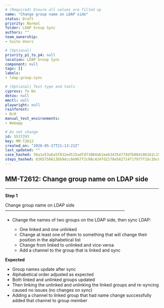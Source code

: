 ```yaml
---
# (Required) Ensure all values are filled up
name: "Change group name on LDAP side"
status: Draft
priority: Normal
folder: LDAP Group Sync
authors: ""
team_ownership: 
- Suite Users

# (Optional)
priority_p1_to_p4: null
location: LDAP Group Sync
component: null
tags: []
labels: 
- ldap-group-sync

# (Optional) Test type and tools
cypress: To Do
detox: null
mmctl: null
playwright: null
rainforest: 
- N/A
manual_test_environments: 
- Webapp

# Do not change
id: 5537293
key: MM-T2612
created_on: "2020-05-27T21:13:21Z"
last_updated: ""
case_hashed: 56a1e53a6a5f832ed515adfdf3084ab1eeb34354779d7b004186162c1570c6791a2acfc7db139d7e53ec8adfcef40e9f
steps_hashed: 6365756613bb9dcc8e9b7f2c98c424fd2170e58271471f977f1bc1bc0ec46545fd83157eeebafbbaa24a42715cda86e4
---
```


<!-- (Auto-generated) Based on frontmatter's "key" and "name" -->

## MM-T2612: Change group name on LDAP side

---

**Step 1**

Change group name on LDAP side\
————————————————————————————

- Change the names of two groups on the LDAP side, then sync LDAP:

  - One linked and one unlinked
  - Change at least one of them to something that will change their position in the alphabetical list
  - Change from linked to unlinked and vice-versa
  - Add a channel to the group that is linked and sync

**Expected**

- Group names update after sync
- Alphabetical order adjusted as expected
- Both linked and unlinked groups updated
- Then linking the unlinked and unlinking the linked groups and re-syncing caused no issues (no changes on sync)
- Adding a channel to linked group that had name change successfully added that channel to group member
